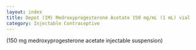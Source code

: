 ```yaml
---
layout: index
title: Depot (IM) Medroxyprogesterone Acetate 150 mg/mL (1 mL) vial
category: Injectable Contraceptive
---
```

(150 mg medroxyprogesterone acetate injectable suspension)